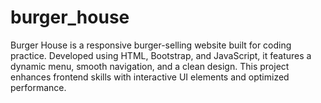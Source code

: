 # burger_house
Burger House is a responsive burger-selling website built for coding practice. Developed using HTML, Bootstrap, and JavaScript, it features a dynamic menu, smooth navigation, and a clean design. This project enhances frontend skills with interactive UI elements and optimized performance.
